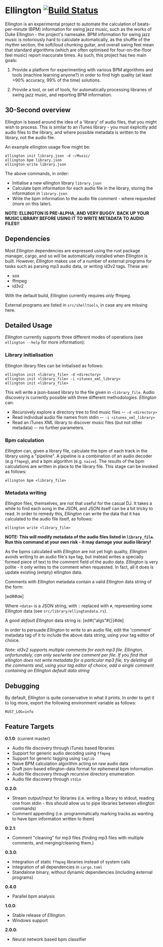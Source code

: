 # Ellington [![Build Status](https://travis-ci.org/AdamHarries/ellington.svg?branch=master)](https://travis-ci.org/AdamHarries/ellington)

Ellington is an experimental project to automate the calculation of beats-per-minute (BPM) information for swing jazz music, such as the works of Duke Ellington - the project's namesake. BPM information for swing jazz music is notoriously hard to calculate automatically, as the shuffle of the rhythm section, the soft/loud chunking guitar, and overall swing feel mean that standard algorithms (which are often optimised for four-on-the-floor feel music) report inaccurate times. As such, this project has two main goals: 

1) Provide a platform for experimenting with various BPM algorithms and tools (machine learning anyone?) in order to find high quality (at least >90% accuracy, 99% of the time) solutions. 

2) Provide a tool, or set of tools, for automatically processing libraries of swing jazz music, and reporting BPM information.

## 30-Second overview

Ellington is based around the idea of a 'library' of audio files, that you might wish to process. This is similar to an iTunes library - you must explicitly add audio files to the library, and where possible metadata is written to the library, not the audio file. 

An example ellington usage flow might be: 

    ellington init library.json -d ~/Music/
    ellington bpm library.json 
    ellington write library.json

The above commands, in order: 
  - Initialise a new ellington library `library.json`
  - Calculate bpm information for each audio file in the library, storing the information in `library.json`
  - Write the bpm information to the audio file comment - where requested (more on this later). 

**NOTE: ELLINGTON IS PRE-ALPHA, AND VERY BUGGY. BACK UP YOUR MUSIC LIBRARY BEFORE USING IT TO WRITE METADATA TO AUDIO FILES!!**

## Dependencies

Most *Ellington* dependencies are expressed using the rust package manager, cargo, and so will be automatically installed when *Ellington* is built. However, *Ellington* makes use of a number of external programs for tasks such as parsing mp3 audio data, or writing id3v2 tags. These are: 
  - sox
  - ffmpeg
  - id3v2

With the default build, *Ellington* currently requires *only* ffmpeg. 
  
External programs are listed in `src/shelltools`, in case any are missing here. 

## Detailed Usage 

*Ellington* currently supports three different modes of operations (see `ellington --help` for more information): 

### Library initialisation

Ellington library files can be initialised as follows:

    ellington init <library_file> -d <directory> 
    ellington init <library_file> -i <itunes_xml_library> 
    ellington init <library_file> 

This will write a json-based library to the file given in `<library_file`. Audio discovery is currently possible with three different methodologies. *Ellington* can: 
  - Recursively explore a directory tree to find music files -- `-d <directory>` 
  - Read individual audio file names from stdin -- `-i <itunes_xml_library>`
  - Read an iTunes XML library to discover music files (but not other metadata) -- no further parameters.

### Bpm calculation 

*Ellington* can, given a library file, calculate the bpm of each track in the library using a "pipeline". A pipeline is a combination of an audio decoder (e.g `ffmpeg`), and a bpm algorithm (e.g. `naive`). The results of the bpm calculations are written in place to the library file. This stage can be invoked as follows: 

    ellington bpm <library_file> 

### Metadata writing

*Ellington* files, themselves, are not that useful for the casual DJ. It takes a while to find each song in the JSON, and JSON itself can be a bit tricky to read. In order to remedy this, *Ellington* can write the data that it has calculated to the audio file itself, as follows: 

    ellington write <library_file> 

**NOTE: This will modify metadata of the audio files listed in `library_file`. Run this command at your own risk - it may damage your audio library!**

As the bpms calculated with *Ellington* are not yet high quality, *Ellington* avoids writing to an audio file's `bpm` tag, but instead writes a specially formed piece of text to the comment field of the audio data. *Ellington* is very polite - it only writes to the comment when requested. In fact, all it does is update existing (empty) ellington data. 

Comments with *Ellington* metadata contain a valid *Ellington* data string of the form: 

[ed#<data>#de]

Where `<data>` is a JSON string, with `:` replaced with `#`, representing some *Ellington* data (see `src/library/ellingtondata.rs`).

A good *default* *Ellington* data string is: 
    [ed#{"algs"#{}}#de]

In order to persuade *Ellington* to write to an audio file, edit the 'comment' metadata tag of it to include the above data string, using your tag editor of choice. 

*Note: id3v2 supports multiple comments for each mp3 file. Ellington, unfortunately, can only see/write one comment per file. If you find that ellington does not write metadata for a particular mp3 file, try deleting all the comments and, using your tag editor of choice, add a single comment containing an Ellington default data string*

## Debugging

By default, *Ellington* is quite conservative in what it prints. In order to get it to log more, export the following environment variable as follows: 

    RUST_LOG=info

## Feature Targets

**0.1.0**: (current master) 
  - Audio file discovery through iTunes based libraries
  - Support for generic audio decoding using `ffmpeg`
  - Support for generic tagging using `taglib`
  - Naive BPM calculation algorithm acting on raw audio data
  - Draft json-based ellington-data format for ephemeral bpm information
  - Audio file discovery through recursive directory enumeration
  - Audio file discovery through `stdin`
  
**0.2.0**: 
  - Stream output/input for libraries (i.e. writing a library to stdout, reading one from stdin - this should allow us to pipe libraries between ellington commands)
  - Comment appending (i.e. programmatically marking tracks as wanting to have bpm information written to them)

**0.2.1**: 
  - Comment "cleaning" for mp3 files (finding mp3 files with multiple comments, and merging/cleaning them.)

**0.3.0**: 
  - Integration of static `ffmpeg` libraries instead of system calls
  - Integration of all dependencies in `cargo.toml`
  - Standalone binary, without dynamic dependencies (including external programs)

**0.4.0**
 - Parallel bpm analysis

**1.0.0**:
  - Stable release of *Ellington*. 
  - Windows support
  
**2.0.0**: 
  - Neural network based bpm classifier
